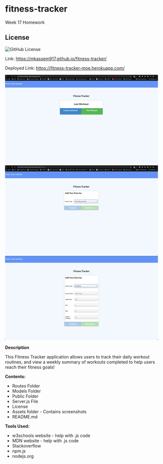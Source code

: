 # fitness-tracker
 Week 17 Homework

 ## License
  ![GitHub License](https://img.shields.io/badge/License-mit-blue.svg)


Link:  https://mkassem917.github.io/fitness-tracker/

Deployed Link: https://fitness-tracker-moe.herokuapp.com/ 


![fitness-tracker](/public/assets/fitness.png)
![fitness-tracker](/public/assets/fitness2.png)
![fitness-tracker](/public/assets/fitness3.png)



**Description**

This Fitness Tracker application allows users to track their daily workout routines, and view a weekly summary of workouts completed to help users reach their fitness goals!



**Contents:**

* Routes Folder
* Models Folder
* Public Folder
* Server.js File
* License
* Assets  folder - Contains screenshots
* README.md

**Tools Used:**

* w3schools website - help with .js code
* MDN website - help with .js code
* Stackoverflow
* npm.js
* nodejs.org
